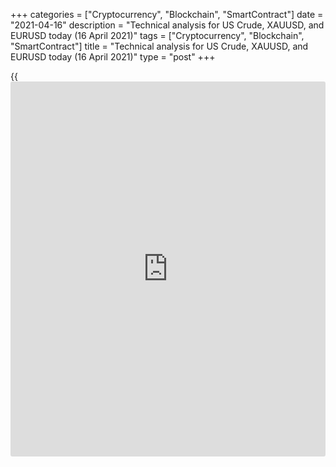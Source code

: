 +++
categories = ["Cryptocurrency", "Blockchain", "SmartContract"]
date = "2021-04-16"
description = "Technical analysis for US Crude, XAUUSD, and EURUSD today (16 April 2021)"
tags = ["Cryptocurrency", "Blockchain", "SmartContract"]
title = "Technical analysis for US Crude, XAUUSD, and EURUSD today (16 April 2021)"
type = "post"
+++

{{<iframe id="large-banner" src="https://www.bounty.group/#slide=5.0" width="100%" height="600" scrolling="no" style="border: 0px solid rgb(216, 221, 230); border-radius: 3px;">}}

2021-04-16

2021-04-16

Short-term analysis for oil, gold, and EURUSD for 16.04.2021Alex
Rodionov

I welcome my fellow traders! I have made a price forecast for US Crude,
XAUUSD, and EURUSD using a combination of margin zones methodology and
technical analysis. Based on the market analysis, I suggest entry
signals for intraday traders.

Yesterday, the oil purchase in the Margin Zone 62.25 - 62.12 yielded
profit.

The article covers the following subjects:

## Oil price forecast for today: USCrude analysis

Yesterday, the oil purchase in the Margin Zone 62.25 - 62.12 yielded
profit. As a result, the previous day's high was updated. Now the bulls
are trying to consolidate the price above the medium-term resistance
level of 63.26 - 62.75. If successful, the next target will be the Gold
Zone 65.55 - 65.30.

Today, it is profitable to look for new WTI oil purchases on correction
at strong supports. The current high can be used as a target.

If the price breaks out the support level of 62.50, a sell reversal
pattern will appear, which can be used to sell oil with the target at
the border of the short-term uptrend 61.37 - 61.11.

### [USCrude][1] trading ideas for today:

Open buy positions according to the pattern in 62.86 - 62.50.
TakeProfit: 63.80. StopLoss: according to the pattern rules.

* * *

## Gold price forecast for today: XAUUSD analysis

The trading recommendation to buy the gold above the level of 1748
worked out. All targets of the short-term uptrend have been met. The
price closed above the Gold Zone 1755 - 1752 at the US trading session.
This means that the next trend target is Target Zone 2 1782 - 1777.

It is reasonable to look for new purchases according to the pattern in
the zone of 1757 - 1755 and in the trend key support 1744 - 1742.
Yesterday's high 1767 can be used as a target to take a part of the
profit.

### [XAUUSD][2] trading ideas for today:

  1. Open buy positions according to the pattern in 1757 - 1755. TakeProfit: 1767. StopLoss: according to the pattern rules.

  2. Buy according to the pattern in Intermediary Zone 1744 - 1742. TakeProfit: 1767. StopLoss: according to the pattern rules.

* * *

## Euro/Dollar forecast for today: EURUSD analysis

Yesterday, the euro price returned below the level of 1.1970. The
traders have reached the Additional Zone 1.1953 - 1.1949, which is
responsible for the intraday uptrend's border. Until the price breaks
out the zone, it is profitable to consider the euro purchases with the
target at level 1.1986.

As soon as the Additional Zone is broken out, it will be possible to
sell the euro with the target at the trend border 1.1913 - 1.1905. In
this case, it is reasonable to place a stop loss above the next local
high.

### [EURUSD][3] trading ideas for today:

  1. Buy according to the pattern in Additional Zone 1.1953 - 1.1949. TakeProfit: 1.1986. StopLoss: according to the pattern rules.

  2. Sell when the Additional Zone 1.1953 - 1.1949 is broken out. TakeProfit: Intermediary Zone 1.1913 - 1.1905. StopLoss: 1.1973.

* * *

P.S. Did you like my article? Share it in social networks: it will be
the best “thank you" :)

Ask me questions and comment below. I’ll be glad to answer your
questions and give necessary explanations.

 **Useful links:**

  * I recommend trying to trade with a reliable broker [here][4]. The system allows you to trade by yourself or copy successful traders from all across the globe.
  * Use my promo-code BLOG for getting deposit bonus 50% on LiteForex platform. Just enter this code in the appropriate field while [depositing][5] your trading account.
  * Telegram chat for traders: <t.me/liteforexengchat>. We are sharing the signals and trading experience
  * Telegram channel with high-quality analytics, Forex reviews, training articles, and other useful things for traders <t.me/liteforex>

## Price chart of USCrude in real time mode

The content of this article reflects the author’s opinion and does not
necessarily reflect the official position of LiteForex. The material
published on this page is provided for informational purposes only and
should not be considered as the provision of investment advice for the
purposes of Directive 2004/39/EC.

Rate this article:

{{value}}

( {{count}} {{title}} )

   1. my.liteforex.com/trading?type=oil
   2. my.liteforex.com/trading/chart?symbol=XAUUSD&returnUrl=true
   3. my.liteforex.com/trading/chart?symbol=EURUSD&returnUrl=true
   4. my.liteforex.com/?category=analysts-opinions&slug=short-term-analysis-for-oil-gold-and-eurusd-for-16042021&openPopup=%2Fregistration%2Fpopup&utm_source=blog&utm_medium=article&utm_campaign=bonus
   5. my.liteforex.com/deposit/?category=analysts-opinions&slug=short-term-analysis-for-oil-gold-and-eurusd-for-16042021&promo_code=BLOG&utm_source=blog&utm_medium=article&utm_campaign=bonus